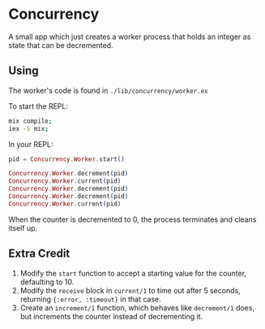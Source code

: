 # Concurrency

A small app which just creates a worker process that holds an integer as state
that can be decremented.

## Using

The worker's code is found in `./lib/concurrency/worker.ex`

To start the REPL:

```bash
mix compile;
iex -S mix;
```

In your REPL:

```elixir
pid = Concurrency.Worker.start()

Concurrency.Worker.decrement(pid)
Concurrency.Worker.current(pid)
Concurrency.Worker.decrement(pid)
Concurrency.Worker.decrement(pid)
Concurrency.Worker.current(pid)
```

When the counter is decremented to 0, the process terminates and cleans itself
up.

## Extra Credit
1. Modify the `start` function to accept a starting value for the counter,
defaulting to 10.
1. Modify the `receive` block in `current/1` to time out after 5 seconds,
	 returning `{:error, :timeout}` in that case.
1. Create an `increment/1` function, which behaves like `decrement/1` does, but
	 increments the counter instead of decrementing it.

